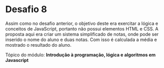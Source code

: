 # Desafio 8
Assim como no desafio anterior, o objetivo deste era exercitar a lógica e conceitos de JavaScript, portanto não possui elementos HTML e CSS. A proposta aqui era criar um sistema simplificado de notas, onde pode ser inserido o nome do aluno e duas notas. Com isso é calculada a média e mostrado o resultado do aluno.

Tópico do módulo: **Introdução à programação, lógica e algoritmos em Javascript**
